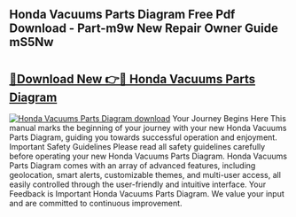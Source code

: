 ## Honda Vacuums Parts Diagram Free Pdf Download - Part-m9w New Repair Owner Guide mS5Nw

# <h2><a href="http://dfhqrs.blite.top/?on=Honda+Vacuums+Parts+Diagram">🔗Download New 👉🔴 Honda Vacuums Parts Diagram</a></h2>

[![Honda Vacuums Parts Diagram download](https://i.imgur.com/lujVjoI.png)](http://dfhqrs.blite.top/?on=Honda+Vacuums+Parts+Diagram)
Your Journey Begins Here This manual marks the beginning of your journey with your new Honda Vacuums Parts Diagram, guiding you towards successful operation and enjoyment. Important Safety Guidelines Please read all safety guidelines carefully before operating your new Honda Vacuums Parts Diagram. Honda Vacuums Parts Diagram comes with an array of advanced features, including geolocation, smart alerts, customizable themes, and multi-user access, all easily controlled through the user-friendly and intuitive interface. Your Feedback is Important Honda Vacuums Parts Diagram. We value your input and are committed to continuous improvement.

